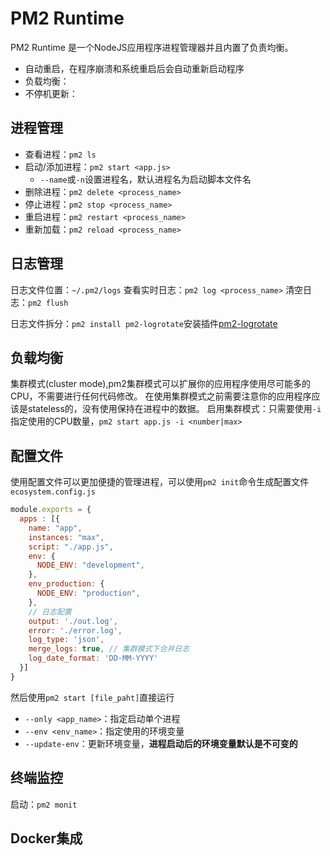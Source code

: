 # PM2 Runtime

PM2 Runtime 是一个NodeJS应用程序进程管理器并且内置了负责均衡。

+ 自动重启，在程序崩溃和系统重启后会自动重新启动程序
+ 负载均衡：
+ 不停机更新：

## 进程管理

+ 查看进程：`pm2 ls`
+ 启动/添加进程：`pm2 start <app.js>`
  + `--name`或`-n`设置进程名，默认进程名为启动脚本文件名
+ 删除进程：`pm2 delete <process_name>`
+ 停止进程：`pm2 stop <process_name>`
+ 重启进程：`pm2 restart <process_name>`
+ 重新加载：`pm2 reload <process_name>`

## 日志管理

日志文件位置：`~/.pm2/logs`
查看实时日志：`pm2 log <process_name>`
清空日志：`pm2 flush`

日志文件拆分：`pm2 install pm2-logrotate`安装插件[pm2-logrotate](https://github.com/keymetrics/pm2-logrotate)

## 负载均衡

集群模式(cluster mode),pm2集群模式可以扩展你的应用程序使用尽可能多的CPU，不需要进行任何代码修改。
在使用集群模式之前需要注意你的应用程序应该是stateless的，没有使用保持在进程中的数据。
启用集群模式：只需要使用`-i`指定使用的CPU数量，`pm2 start app.js -i <number|max>`

## 配置文件

使用配置文件可以更加便捷的管理进程，可以使用`pm2 init`命令生成配置文件`ecosystem.config.js`

``` JavaScript
module.exports = {
  apps : [{
    name: "app",
    instances: "max",
    script: "./app.js",
    env: {
      NODE_ENV: "development",
    },
    env_production: {
      NODE_ENV: "production",
    },
    // 日志配置
    output: './out.log',
    error: './error.log',
    log_type: 'json',
    merge_logs: true, // 集群模式下合并日志
    log_date_format: 'DD-MM-YYYY'
  }]
}
```

然后使用`pm2 start [file_paht]`直接运行

+ `--only <app_name>`：指定启动单个进程
+ `--env <env_name>`：指定使用的环境变量
+ `--update-env`：更新环境变量，**进程启动后的环境变量默认是不可变的**

## 终端监控

启动：`pm2 monit`

## Docker集成
